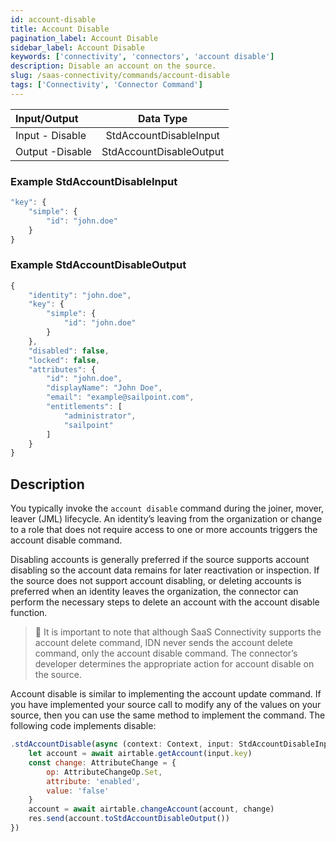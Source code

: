 ```yaml
---
id: account-disable
title: Account Disable
pagination_label: Account Disable
sidebar_label: Account Disable
keywords: ['connectivity', 'connectors', 'account disable']
description: Disable an account on the source.
slug: /saas-connectivity/commands/account-disable
tags: ['Connectivity', 'Connector Command']
---
```


| Input/Output    |        Data Type        |
| :-------------- | :---------------------: |
| Input - Disable | StdAccountDisableInput  |
| Output -Disable | StdAccountDisableOutput |

### Example StdAccountDisableInput

```javascript
"key": {
    "simple": {
        "id": "john.doe"
    }
}
```

### Example StdAccountDisableOutput

```javascript
{
    "identity": "john.doe",
    "key": {
        "simple": {
            "id": "john.doe"
        }
    },
    "disabled": false,
    "locked": false,
    "attributes": {
        "id": "john.doe",
        "displayName": "John Doe",
        "email": "example@sailpoint.com",
        "entitlements": [
            "administrator",
            "sailpoint"
        ]
    }
}
```

## Description

You typically invoke the `account disable` command during the joiner, mover, leaver (JML) lifecycle. An identity’s leaving from the organization or change to a role that does not require access to one or more accounts triggers the account disable command.

Disabling accounts is generally preferred if the source supports account disabling so the account data remains for later reactivation or inspection. If the source does not support account disabling, or deleting accounts is preferred when an identity leaves the organization, the connector can perform the necessary steps to delete an account with the account disable function.

> 🚧 It is important to note that although SaaS Connectivity supports the account delete command, IDN never sends the account delete command, only the account disable command. The connector’s developer determines the appropriate action for account disable on the source.

Account disable is similar to implementing the account update command. If you have implemented your source call to modify any of the values on your source, then you can use the same method to implement the command. The following code implements disable:

```javascript
.stdAccountDisable(async (context: Context, input: StdAccountDisableInput, res: Response<StdAccountDisableOutput>) => {
    let account = await airtable.getAccount(input.key)
    const change: AttributeChange = {
        op: AttributeChangeOp.Set,
        attribute: 'enabled',
        value: 'false'
    }
    account = await airtable.changeAccount(account, change)
    res.send(account.toStdAccountDisableOutput())
})

```
